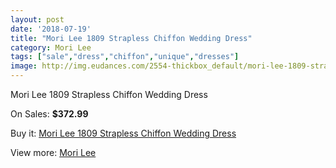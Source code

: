 ```yaml
---
layout: post
date: '2018-07-19'
title: "Mori Lee 1809 Strapless Chiffon Wedding Dress"
category: Mori Lee
tags: ["sale","dress","chiffon","unique","dresses"]
image: http://img.eudances.com/2554-thickbox_default/mori-lee-1809-strapless-chiffon-wedding-dress.jpg
---
```

Mori Lee 1809 Strapless Chiffon Wedding Dress

On Sales: **$372.99**
<a href="https://www.eudances.com/en/mori-lee/851-mori-lee-1809-strapless-chiffon-wedding-dress.html"><amp-img layout="responsive" width="600" height="600" src="//img.eudances.com/2554-thickbox_default/mori-lee-1809-strapless-chiffon-wedding-dress.jpg" alt="Mori Lee 1809 Strapless Chiffon Wedding Dress 0" /></a>
<a href="https://www.eudances.com/en/mori-lee/851-mori-lee-1809-strapless-chiffon-wedding-dress.html"><amp-img layout="responsive" width="600" height="600" src="//img.eudances.com/2556-thickbox_default/mori-lee-1809-strapless-chiffon-wedding-dress.jpg" alt="Mori Lee 1809 Strapless Chiffon Wedding Dress 1" /></a>
<a href="https://www.eudances.com/en/mori-lee/851-mori-lee-1809-strapless-chiffon-wedding-dress.html"><amp-img layout="responsive" width="600" height="600" src="//img.eudances.com/2555-thickbox_default/mori-lee-1809-strapless-chiffon-wedding-dress.jpg" alt="Mori Lee 1809 Strapless Chiffon Wedding Dress 2" /></a>

Buy it: [Mori Lee 1809 Strapless Chiffon Wedding Dress](https://www.eudances.com/en/mori-lee/851-mori-lee-1809-strapless-chiffon-wedding-dress.html "Mori Lee 1809 Strapless Chiffon Wedding Dress")

View more: [Mori Lee](https://www.eudances.com/en/9-mori-lee "Mori Lee")